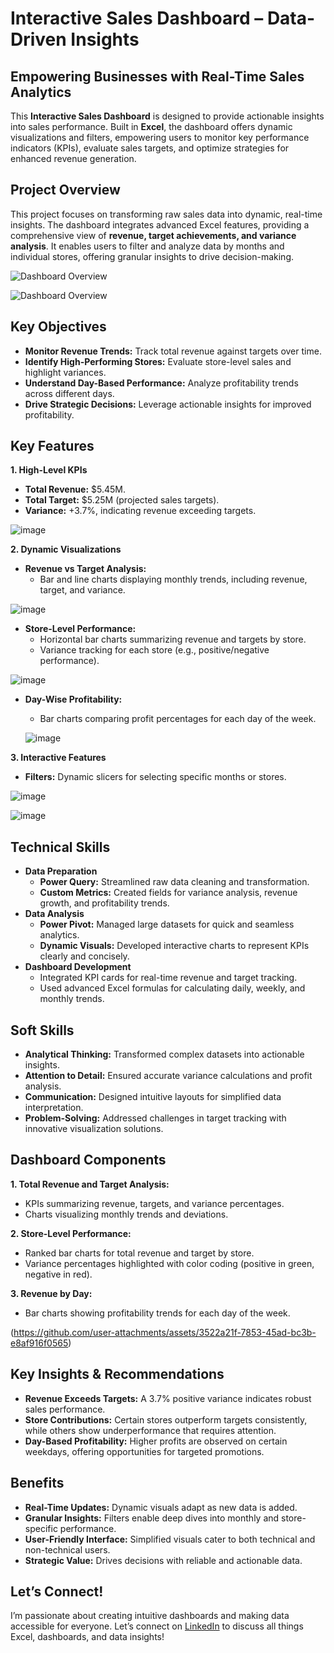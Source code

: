 # Interactive Sales Dashboard – Data-Driven Insights

## Empowering Businesses with Real-Time Sales Analytics
This **Interactive Sales Dashboard** is designed to provide actionable insights into sales performance. Built in **Excel**, the dashboard offers dynamic visualizations and filters, empowering users to monitor key performance indicators (KPIs), evaluate sales targets, and optimize strategies for enhanced revenue generation.

## Project Overview
This project focuses on transforming raw sales data into dynamic, real-time insights. The dashboard integrates advanced Excel features, providing a comprehensive view of **revenue, target achievements, and variance analysis**. It enables users to filter and analyze data by months and individual stores, offering granular insights to drive decision-making.

![Dashboard Overview](https://github.com/user-attachments/assets/cac08512-006a-4bfc-917a-7c15b7a6c76f)

![Dashboard Overview](https://github.com/user-attachments/assets/2da55ae2-cd74-4400-a70d-36fbece1af73)

## Key Objectives
- **Monitor Revenue Trends:** Track total revenue against targets over time.
- **Identify High-Performing Stores:** Evaluate store-level sales and highlight variances.
- **Understand Day-Based Performance:** Analyze profitability trends across different days.
- **Drive Strategic Decisions:** Leverage actionable insights for improved profitability.

## Key Features
**1. High-Level KPIs**
- **Total Revenue:** $5.45M.
- **Total Target:** $5.25M (projected sales targets).
- **Variance:** +3.7%, indicating revenue exceeding targets.

![image](https://github.com/user-attachments/assets/72c0c6bd-a308-456b-94dd-154c85572beb)

**2. Dynamic Visualizations**
- **Revenue vs Target Analysis:**
  - Bar and line charts displaying monthly trends, including revenue, target, and variance.

![image](https://github.com/user-attachments/assets/f5bed248-ef43-4882-b86f-252f3557e559)

  
- **Store-Level Performance:**
  - Horizontal bar charts summarizing revenue and targets by store.
  - Variance tracking for each store (e.g., positive/negative performance).

![image](https://github.com/user-attachments/assets/2a57d9e3-9c95-42d3-8651-2c9ff26a4ff5)

- **Day-Wise Profitability:**
  - Bar charts comparing profit percentages for each day of the week.

  ![image](https://github.com/user-attachments/assets/b163859f-2ab8-4b91-b683-9c2eadd7f464)

**3. Interactive Features**
- **Filters:** Dynamic slicers for selecting specific months or stores.

![image](https://github.com/user-attachments/assets/46353f21-b729-438d-b12b-6bf16ad258f6)

![image](https://github.com/user-attachments/assets/769f087b-4e7e-4352-b893-f5d46b1e2fb3)

## Technical Skills
- **Data Preparation**
  - **Power Query:** Streamlined raw data cleaning and transformation.
  - **Custom Metrics:** Created fields for variance analysis, revenue growth, and profitability trends.
- **Data Analysis**
  - **Power Pivot:** Managed large datasets for quick and seamless analytics.
  - **Dynamic Visuals:** Developed interactive charts to represent KPIs clearly and concisely.
- **Dashboard Development**
  - Integrated KPI cards for real-time revenue and target tracking.
  - Used advanced Excel formulas for calculating daily, weekly, and monthly trends.

## Soft Skills
- **Analytical Thinking:** Transformed complex datasets into actionable insights.
- **Attention to Detail:** Ensured accurate variance calculations and profit analysis.
- **Communication:** Designed intuitive layouts for simplified data interpretation.
- **Problem-Solving:** Addressed challenges in target tracking with innovative visualization solutions.

## Dashboard Components
**1. Total Revenue and Target Analysis:**
- KPIs summarizing revenue, targets, and variance percentages.
- Charts visualizing monthly trends and deviations.

**2. Store-Level Performance:**
- Ranked bar charts for total revenue and target by store.
- Variance percentages highlighted with color coding (positive in green, negative in red).

**3. Revenue by Day:**
- Bar charts showing profitability trends for each day of the week.

(https://github.com/user-attachments/assets/3522a21f-7853-45ad-bc3b-e8af916f0565)

## Key Insights & Recommendations
- **Revenue Exceeds Targets:** A 3.7% positive variance indicates robust sales performance.
- **Store Contributions:** Certain stores outperform targets consistently, while others show underperformance that requires attention.
- **Day-Based Profitability:** Higher profits are observed on certain weekdays, offering opportunities for targeted promotions.

## Benefits
- **Real-Time Updates:** Dynamic visuals adapt as new data is added.
- **Granular Insights:** Filters enable deep dives into monthly and store-specific performance.
- **User-Friendly Interface:** Simplified visuals cater to both technical and non-technical users.
- **Strategic Value:** Drives decisions with reliable and actionable data.

## Let’s Connect!
I’m passionate about creating intuitive dashboards and making data accessible for everyone. Let’s connect on [LinkedIn](https://www.linkedin.com/in/pooja-pawar-92086217a) to discuss all things Excel, dashboards, and data insights!
